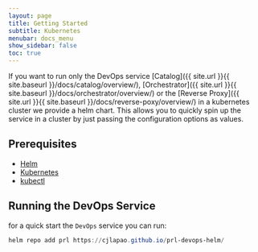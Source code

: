 ```yaml
---
layout: page
title: Getting Started
subtitle: Kubernetes
menubar: docs_menu
show_sidebar: false
toc: true
---
```


If you want to run only the DevOps service [Catalog]({{ site.url }}{{ site.baseurl }}/docs/catalog/overview/), [Orchestrator]({{ site.url }}{{ site.baseurl }}/docs/orchestrator/overview/) or the [Reverse Proxy]({{ site.url }}{{ site.baseurl }}/docs/reverse-poxy/overview/) in a kubernetes cluster we provide a helm chart. This allows you to quickly spin up the service in a cluster by just passing the configuration options as values.

## Prerequisites

- [Helm](https://helm.sh/)
- [Kubernetes](https://kubernetes.io/)
- [kubectl](https://kubernetes.io/docs/tasks/tools/install-kubectl/)

## Running the DevOps Service

for a quick start the `DevOps` service you can run:

```powershell
helm repo add prl https://cjlapao.github.io/prl-devops-helm/
```